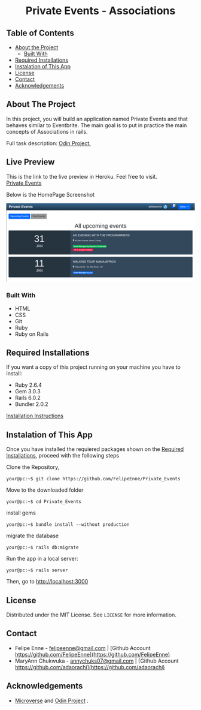 <!--
*** Thanks for checking out this README Template. 
-->


<!-- PROJECT TITLE -->

<br />
<h1 align="center">Private Events - Associations</h1>



<!-- TABLE OF CONTENTS -->


## Table of Contents

* [About the Project](#about-the-project)
  * [Built With](#built-with)
* [Required Installations](#required-installations)
* [Instalation of This App](#instalation)
* [License](#license)
* [Contact](#contact)
* [Acknowledgements](#acknowledgements)


<!-- ABOUT THE PROJECT -->
## About The Project

In this project, you will build an application named Private Events and that behaves similar to Eventbrite. The main goal is to put in practice the main concepts of Associations in rails.

Full task description: <a href="https://www.theodinproject.com/courses/ruby-on-rails/lessons/associations"> Odin Project.</a>


## Live Preview

This is the link to the live preview in Heroku. Feel free to visit.<br>
<a href="https://vast-depths-78040.herokuapp.com">Private Events</a> <br>
<p>Below is the HomePage Screenshot</p>
<img src="app/assets/images/screenshot.png" alt="Events">

### Built With 

* HTML
* CSS
* Git
* Ruby
* Ruby on Rails


## Required Installations

<p>If you want a copy of this project running on your machine you have to install:</p>

* Ruby 2.6.4
* Gem 3.0.3
* Rails 6.0.2
* Bundler 2.0.2

<a href="https://www.tutorialspoint.com/ruby-on-rails/rails-installation"> Installation Instructions</a>

<!-- INSTALATION -->
## Instalation of This App

Once you have installed the requiered packages shown on the [Required Installations](#required-installations), proceed with the following steps

Clone the Repository,

```Shell
your@pc:~$ git clone https://github.com/FelipeEnne/Private_Events
```

Move to the downloaded folder

```Shell
your@pc:~$ cd Private_Events
```

install gems

```Shell
your@pc:~$ bundle install --without production
```

migrate the database

```Shell
your@pc:~$ rails db:migrate
```

Run the app in a local server:

```Shell
your@pc:~$ rails server
```

Then, go to [http://localhost:3000](http://localhost:3000)

<!-- LICENSE -->
## License

Distributed under the MIT License. See `LICENSE` for more information.

<!-- CONTACT -->
## Contact
* Felipe Enne - felipeenne@gmail.com | [Github Account https://github.com/FelipeEnne](https://github.com/FelipeEnne)
* MaryAnn Chukwuka - annychuks07@gmail.com | [Github Account https://github.com/adaorachi](https://github.com/adaorachi)

<!-- ACKNOWLEDGEMENTS -->
## Acknowledgements

* <a href="https://www.microverse.org/"> Microverse</a>  and <a href="https://www.theodinproject.com/"> Odin Project</a> .